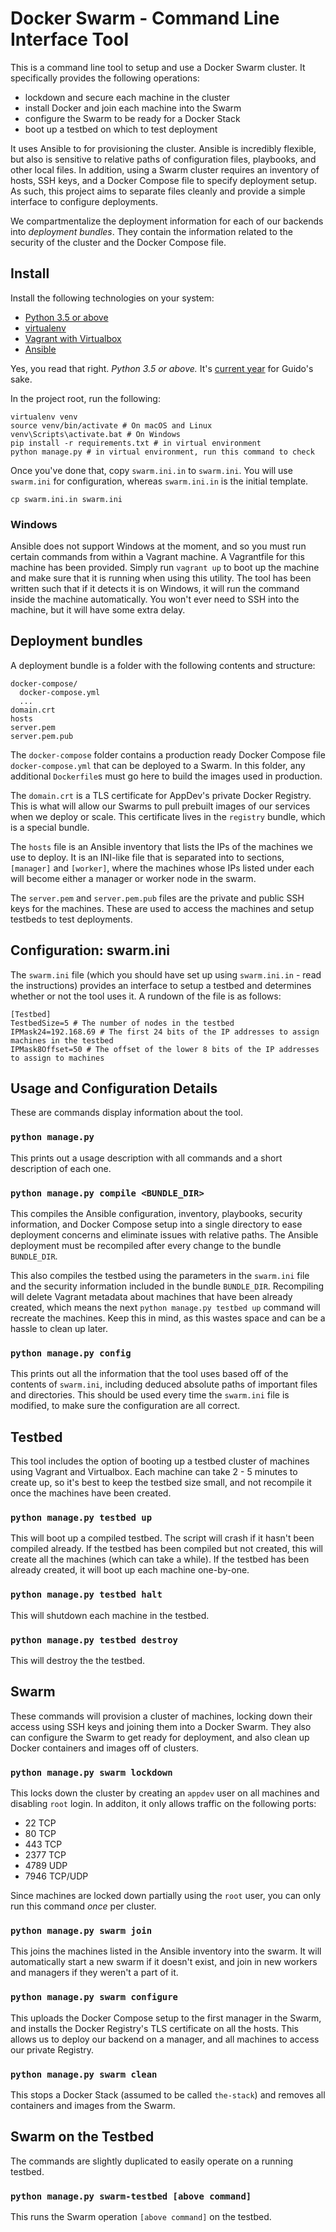# Docker Swarm - Command Line Interface Tool

This is a command line tool to setup and use a Docker Swarm cluster. It specifically provides the following operations:
- lockdown and secure each machine in the cluster
- install Docker and join each machine into the Swarm
- configure the Swarm to be ready for a Docker Stack
- boot up a testbed on which to test deployment

It uses Ansible to for provisioning the cluster. Ansible is incredibly flexible, but also is sensitive to relative paths of configuration files, playbooks, and other local files. In addition, using a Swarm cluster requires an inventory of hosts, SSH keys, and a Docker Compose file to specify deployment setup. As such, this project aims to separate files cleanly and provide a simple interface to configure deployments.

We compartmentalize the deployment information for each of our backends into *deployment bundles*. They contain the information related to the security of the cluster and the Docker Compose file.

## Install

Install the following technologies on your system:
- [Python 3.5 or above](https://www.python.org/downloads/)
- [virtualenv](https://virtualenv.pypa.io/en/stable/)
- [Vagrant with Virtualbox](https://www.vagrantup.com/downloads.html)
- [Ansible](http://docs.ansible.com/ansible/latest/installation_guide/intro_installation.html)

Yes, you read that right. *Python 3.5 or above.* It's [current year](https://www.google.com/search?q=what+is+the+year) for Guido's sake.

In the project root, run the following:
```
virtualenv venv
source venv/bin/activate # On macOS and Linux
venv\Scripts\activate.bat # On Windows
pip install -r requirements.txt # in virtual environment
python manage.py # in virtual environment, run this command to check
```

Once you've done that, copy `swarm.ini.in` to `swarm.ini`. You will use `swarm.ini` for configuration, whereas `swarm.ini.in` is the initial template.
```
cp swarm.ini.in swarm.ini
```

### Windows

Ansible does not support Windows at the moment, and so you must run certain commands from within a Vagrant machine. A Vagrantfile for this machine has been provided. Simply run `vagrant up` to boot up the machine and make sure that it is running when using this utility. The tool has been written such that if it detects it is on Windows, it will run the command inside the machine automatically. You won't ever need to SSH into the machine, but it will have some extra delay.

## Deployment bundles

A deployment bundle is a folder with the following contents and structure:

```
docker-compose/
  docker-compose.yml
  ...
domain.crt
hosts
server.pem
server.pem.pub
```

The `docker-compose` folder contains a production ready Docker Compose file `docker-compose.yml` that can be deployed to a Swarm. In this folder, any additional `Dockerfile`s must go here to build the images used in production.

The `domain.crt` is a TLS certificate for AppDev's private Docker Registry. This is what will allow our Swarms to pull prebuilt images of our services when we deploy or scale. This certificate lives in the `registry` bundle, which is a special bundle.

The `hosts` file is an Ansible inventory that lists the IPs of the machines we use to deploy. It is an INI-like file that is separated into to sections, `[manager]` and `[worker]`, where the machines whose IPs listed under each will become either a manager or worker node in the swarm.

The `server.pem` and `server.pem.pub` files are the private and public SSH keys for the machines. These are used to access the machines and setup testbeds to test deployments.


## Configuration: swarm.ini

The `swarm.ini` file (which you should have set up using `swarm.ini.in` - read the instructions) provides an interface to setup a testbed and determines whether or not the tool uses it. A rundown of the file is as follows:

```
[Testbed]
TestbedSize=5 # The number of nodes in the testbed
IPMask24=192.168.69 # The first 24 bits of the IP addresses to assign machines in the testbed
IPMask8Offset=50 # The offset of the lower 8 bits of the IP addresses to assign to machines
```

## Usage and Configuration Details

These are commands display information about the tool.

### `python manage.py`

This prints out a usage description with all commands and a short description of each one.

### `python manage.py compile <BUNDLE_DIR>`

This compiles the Ansible configuration, inventory, playbooks, security information, and Docker Compose setup into a single directory to ease deployment concerns and eliminate issues with relative paths. The Ansible deployment must be recompiled after every change to the bundle `BUNDLE_DIR`. 

This also compiles the testbed using the parameters in the `swarm.ini` file and the security information included in the bundle `BUNDLE_DIR`. Recompiling will delete Vagrant metadata about machines that have been already created, which means the next `python manage.py testbed up` command will recreate the machines. Keep this in mind, as this wastes space and can be a hassle to clean up later.

### `python manage.py config`

This prints out all the information that the tool uses based off of the contents of `swarm.ini`, including deduced absolute paths of important files and directories. This should be used every time the `swarm.ini` file is modified, to make sure the configuration are all correct.

## Testbed

This tool includes the option of booting up a testbed cluster of machines using Vagrant and Virtualbox. Each machine can take 2 - 5 minutes to create up, so it's best to keep the testbed size small, and not recompile it once the machines have been created.

### `python manage.py testbed up`

This will boot up a compiled testbed. The script will crash if it hasn't been compiled already. If the testbed has been compiled but not created, this will create all the machines (which can take a while). If the testbed has been already created, it will boot up each machine one-by-one.

### `python manage.py testbed halt`

This will shutdown each machine in the testbed.

### `python manage.py testbed destroy`

This will destroy the the testbed.

## Swarm

These commands will provision a cluster of machines, locking down their access using SSH keys and joining them into a Docker Swarm. They also can configure the Swarm to get ready for deployment, and also clean up Docker containers and images off of clusters.

### `python manage.py swarm lockdown`

This locks down the cluster by creating an `appdev` user on all machines and disabling `root` login. In additon, it only allows traffic on the following ports:
- 22 TCP
- 80 TCP
- 443 TCP
- 2377 TCP
- 4789 UDP
- 7946 TCP/UDP

Since machines are locked down partially using the `root` user, you can only run this command *once* per cluster.

### `python manage.py swarm join`

This joins the machines listed in the Ansible inventory into the swarm. It will automatically start a new swarm if it doesn't exist, and join in new workers and managers if they weren't a part of it.

### `python manage.py swarm configure`

This uploads the Docker Compose setup to the first manager in the Swarm, and installs the Docker Registry's TLS certificate on all the hosts. This allows us to deploy our backend on a manager, and all machines to access our private Registry.

### `python manage.py swarm clean`

This stops a Docker Stack (assumed to be called `the-stack`) and removes all containers and images from the Swarm.

## Swarm on the Testbed

The commands are slightly duplicated to easily operate on a running testbed.

### `python manage.py swarm-testbed [above command]`

This runs the Swarm operation `[above command]` on the testbed.
